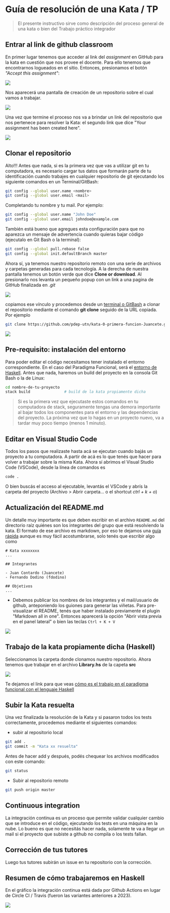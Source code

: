 # Guía de resolución de una Kata / TP

> El presente instructivo sirve como descripción del proceso general de una kata o bien del Trabajo práctico integrador

## Entrar al link de github classroom

En primer lugar tenemos que acceder al link del _assignment_ en GitHub para la kata en cuestión que nos provee el docente. Para ello tenemos que encontrarnos logueados en el sitio. Entonces, presionamos el botón _"Accept this assignment"_:

![](../../images/guia-katas/00-accepting.png)

Nos aparecerá una pantalla de creación de un repositorio sobre el cual vamos a trabajar.

![](../../images/guia-katas/01.creando.png)

Una vez que termine el proceso nos va a brindar un link del repositorio que nos pertenece para resolver la Kata: el segundo link que dice "Your assignment has been created here".

![](../../images/guia-katas/02.creado.png)

## Clonar el repositorio

Alto!!! Antes que nada, si es la primera vez que vas a utilizar git en tu computadora, es necesario cargar tus datos que formarán parte de tu identificación cuando trabajes en cualquier repositorio de git ejecutando los siguiente comandos en un Terminal/GitBash:

```bash
git config --global user.name <nombre>
git config --global user.email <mail>
```

Completando tu nombre y tu mail. Por ejemplo:

```bash
git config --global user.name "John Doe"
git config --global user.email johndoe@example.com
```

También está bueno que agregues esta configuración para que no aparezca un mensaje de advertencia cuando quieras bajar código (ejecutalo en Git Bash o la terminal):

```bash
git config --global pull.rebase false
git config --global init.defaultBranch master
```

Ahora sí, ya tenemos nuestro repositorio remoto con una serie de archivos y carpetas generadas para cada tecnología. A la derecha de nuestra pantalla tenemos un botón verde que dice **Clone or download**. Al presionarlo nos levanta un pequeño popup con un link a una pagina de GitHub finalizada en _.git_

![](../../images/guia-katas/03.repositorio.png)

copiamos ese vínculo y procedemos desde un [terminal o GitBash](https://git-scm.com/downloads) a clonar el repositorio mediante el comando **git clone** seguido de la URL copiada. Por ejemplo

```bash
git clone https://github.com/pdep-utn/kata-0-primera-funcion-Juancete.git
```

![](../../images/guia-katas/04.clonado.png)

## Pre-requisito: instalación del entorno

Para poder editar el código necesitamos tener instalado el entorno correspondiente. En el caso del Paradigma Funcional, será el [entorno de Haskell](../haskell/entorno.md). Antes que nada, haremos un build del proyecto en la consola Git Bash o la de Linux:

```bash
cd nombre-de-tu-proyecto
stack build               # build de la kata propiamente dicha
```

> Si es la primera vez que ejecutaste estos comandos en tu computadora de stack, seguramente tengas una demora importante al bajar todos los componentes para el entorno y las dependencias del proyecto. La próxima vez que lo hagas en un proyecto nuevo, va a tardar muy poco tiempo (menos 1 minuto).

## Editar en Visual Studio Code

Todos los pasos que realizaste hasta acá se ejecutan cuando bajás un proyecto a tu computadora. A partir de acá es lo que tenés que hacer para volver a trabajar sobre la misma Kata. Ahora sí abrimos el Visual Studio Code (VSCode), desde la línea de comandos es

```bash
code .
```

O bien buscás el acceso al ejecutable, levantás el VSCode y abrís la carpeta del proyecto (Archivo > Abrir carpeta... o el shortcut _ctrl + k + o_)

## Actualización del README.md

Un detalle muy importante es que deben escribir en el archivo `README.md` del directorio raíz quiénes son los integrantes del grupo que está resolviendo la kata. El formato de ese archivo es markdown, por eso te dejamos una [guía rápida](https://github.com/adam-p/markdown-here/wiki/Markdown-Cheatsheet) aunque es muy fácil acostumbrarse, solo tenés que escribir algo como

```
# Kata xxxxxxxx
...

## Integrantes

- Juan Contardo (Juancete)
- Fernando Dodino (fdodino)

## Objetivos
...
```

- Debemos publicar los nombres de los integrantes y el mail/usuario de github, anteponiendo los guiones para generar las viñetas. Para pre-visualizar el README, tenés que haber instalado previamente el plugin "Markdown all in one". Entonces aparecerá la opción "Abrir vista previa en el panel lateral" o bien las teclas `Ctrl + K + V`

![](../../images/guia-katas/previsualizarMd.png)

## Trabajo de la kata propiamente dicha (Haskell)

Seleccionamos la carpeta donde clonamos nuestro repositorio. Ahora tenemos que trabajar en el archivo **Library.hs** de la capeta **src**

![](../../images/guia-katas/05.editor.png)

Te dejamos el link para que veas [cómo es el trabajo en el paradigma funcional con el lenguaje Haskell](../haskell/trabajo.md)

## Subir la Kata resuelta

Una vez finalizada la resolución de la Kata y si pasaron todos los tests correctamente, procedemos mediante el siguientes comandos:

- subir al repositorio local

```bash
git add .
git commit -m "Kata xx resuelta"
```

Antes de hacer add y después, podés chequear los archivos modificados con este comando:

```bash
git status
```

- Subir al repositorio remoto

```bash
git push origin master
```  

## Continuous integration

La integración continua es un proceso que permite validar cualquier cambio que se introduce en el código, ejecutando los tests en una máquina en la nube. Lo bueno es que no necesitás hacer nada, solamente te va a llegar un mail si el proyecto que subiste a github no compila o los tests fallan.

## Corrección de tus tutores

Luego tus tutores subirán un issue en tu repositorio con la corrección.

## Resumen de cómo trabajaremos en Haskell

En el gráfico la integración continua está dada por Github Actions en lugar de Circle CI / Travis (fueron las variantes anteriores a 2023). 

![](../../images/guia-katas/arquitecturaTrabajoHaskell2.png)
